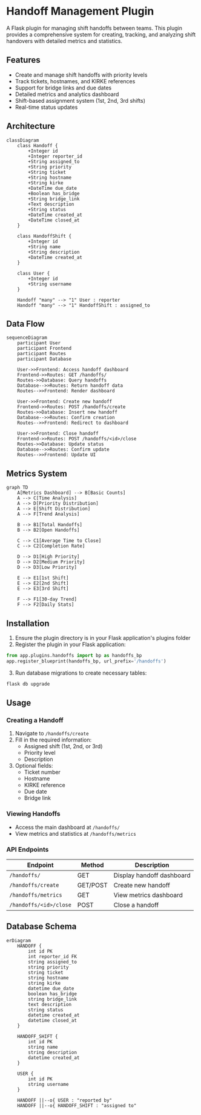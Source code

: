 # Handoff Management Plugin

A Flask plugin for managing shift handoffs between teams. This plugin provides a comprehensive system for creating, tracking, and analyzing shift handovers with detailed metrics and statistics.

## Features

- Create and manage shift handoffs with priority levels
- Track tickets, hostnames, and KIRKE references
- Support for bridge links and due dates
- Detailed metrics and analytics dashboard
- Shift-based assignment system (1st, 2nd, 3rd shifts)
- Real-time status updates

## Architecture

```mermaid
classDiagram
    class Handoff {
        +Integer id
        +Integer reporter_id
        +String assigned_to
        +String priority
        +String ticket
        +String hostname
        +String kirke
        +DateTime due_date
        +Boolean has_bridge
        +String bridge_link
        +Text description
        +String status
        +DateTime created_at
        +DateTime closed_at
    }

    class HandoffShift {
        +Integer id
        +String name
        +String description
        +DateTime created_at
    }

    class User {
        +Integer id
        +String username
    }

    Handoff "many" --> "1" User : reporter
    Handoff "many" --> "1" HandoffShift : assigned_to
```

## Data Flow

```mermaid
sequenceDiagram
    participant User
    participant Frontend
    participant Routes
    participant Database

    User->>Frontend: Access handoff dashboard
    Frontend->>Routes: GET /handoffs/
    Routes->>Database: Query handoffs
    Database-->>Routes: Return handoff data
    Routes-->>Frontend: Render dashboard
    
    User->>Frontend: Create new handoff
    Frontend->>Routes: POST /handoffs/create
    Routes->>Database: Insert new handoff
    Database-->>Routes: Confirm creation
    Routes-->>Frontend: Redirect to dashboard
    
    User->>Frontend: Close handoff
    Frontend->>Routes: POST /handoffs/<id>/close
    Routes->>Database: Update status
    Database-->>Routes: Confirm update
    Routes-->>Frontend: Update UI
```

## Metrics System

```mermaid
graph TD
    A[Metrics Dashboard] --> B[Basic Counts]
    A --> C[Time Analysis]
    A --> D[Priority Distribution]
    A --> E[Shift Distribution]
    A --> F[Trend Analysis]

    B --> B1[Total Handoffs]
    B --> B2[Open Handoffs]
    
    C --> C1[Average Time to Close]
    C --> C2[Completion Rate]
    
    D --> D1[High Priority]
    D --> D2[Medium Priority]
    D --> D3[Low Priority]
    
    E --> E1[1st Shift]
    E --> E2[2nd Shift]
    E --> E3[3rd Shift]
    
    F --> F1[30-day Trend]
    F --> F2[Daily Stats]
```

## Installation

1. Ensure the plugin directory is in your Flask application's plugins folder
2. Register the plugin in your Flask application:

```python
from app.plugins.handoffs import bp as handoffs_bp
app.register_blueprint(handoffs_bp, url_prefix='/handoffs')
```

3. Run database migrations to create necessary tables:

```bash
flask db upgrade
```

## Usage

### Creating a Handoff

1. Navigate to `/handoffs/create`
2. Fill in the required information:
   - Assigned shift (1st, 2nd, or 3rd)
   - Priority level
   - Description
3. Optional fields:
   - Ticket number
   - Hostname
   - KIRKE reference
   - Due date
   - Bridge link

### Viewing Handoffs

- Access the main dashboard at `/handoffs/`
- View metrics and statistics at `/handoffs/metrics`

### API Endpoints

| Endpoint | Method | Description |
|----------|--------|-------------|
| `/handoffs/` | GET | Display handoff dashboard |
| `/handoffs/create` | GET/POST | Create new handoff |
| `/handoffs/metrics` | GET | View metrics dashboard |
| `/handoffs/<id>/close` | POST | Close a handoff |

## Database Schema

```mermaid
erDiagram
    HANDOFF {
        int id PK
        int reporter_id FK
        string assigned_to
        string priority
        string ticket
        string hostname
        string kirke
        datetime due_date
        boolean has_bridge
        string bridge_link
        text description
        string status
        datetime created_at
        datetime closed_at
    }
    
    HANDOFF_SHIFT {
        int id PK
        string name
        string description
        datetime created_at
    }
    
    USER {
        int id PK
        string username
    }
    
    HANDOFF ||--o{ USER : "reported by"
    HANDOFF ||--o{ HANDOFF_SHIFT : "assigned to"
